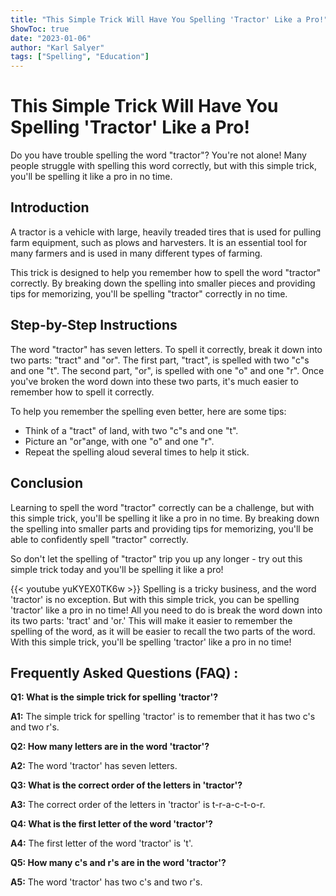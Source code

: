 ```yaml
---
title: "This Simple Trick Will Have You Spelling 'Tractor' Like a Pro!"
ShowToc: true 
date: "2023-01-06"
author: "Karl Salyer" 
tags: ["Spelling", "Education"]
---
```

# This Simple Trick Will Have You Spelling 'Tractor' Like a Pro!

Do you have trouble spelling the word "tractor"? You're not alone! Many people struggle with spelling this word correctly, but with this simple trick, you'll be spelling it like a pro in no time.

## Introduction

A tractor is a vehicle with large, heavily treaded tires that is used for pulling farm equipment, such as plows and harvesters. It is an essential tool for many farmers and is used in many different types of farming. 

This trick is designed to help you remember how to spell the word "tractor" correctly. By breaking down the spelling into smaller pieces and providing tips for memorizing, you'll be spelling "tractor" correctly in no time. 

## Step-by-Step Instructions

The word "tractor" has seven letters. To spell it correctly, break it down into two parts: "tract" and "or". The first part, "tract", is spelled with two "c"s and one "t". The second part, "or", is spelled with one "o" and one "r". Once you've broken the word down into these two parts, it's much easier to remember how to spell it correctly. 

To help you remember the spelling even better, here are some tips: 

- Think of a "tract" of land, with two "c"s and one "t". 
- Picture an "or"ange, with one "o" and one "r". 
- Repeat the spelling aloud several times to help it stick.

## Conclusion

Learning to spell the word "tractor" correctly can be a challenge, but with this simple trick, you'll be spelling it like a pro in no time. By breaking down the spelling into smaller parts and providing tips for memorizing, you'll be able to confidently spell "tractor" correctly. 

So don't let the spelling of "tractor" trip you up any longer - try out this simple trick today and you'll be spelling it like a pro!

{{< youtube yuKYEX0TK6w >}} 
Spelling is a tricky business, and the word 'tractor' is no exception. But with this simple trick, you can be spelling 'tractor' like a pro in no time! All you need to do is break the word down into its two parts: 'tract' and 'or.' This will make it easier to remember the spelling of the word, as it will be easier to recall the two parts of the word. With this simple trick, you'll be spelling 'tractor' like a pro in no time!

## Frequently Asked Questions (FAQ) :
**Q1: What is the simple trick for spelling 'tractor'?**

**A1:** The simple trick for spelling 'tractor' is to remember that it has two c's and two r's.

**Q2: How many letters are in the word 'tractor'?**

**A2:** The word 'tractor' has seven letters.

**Q3: What is the correct order of the letters in 'tractor'?**

**A3:** The correct order of the letters in 'tractor' is t-r-a-c-t-o-r.

**Q4: What is the first letter of the word 'tractor'?**

**A4:** The first letter of the word 'tractor' is 't'.

**Q5: How many c's and r's are in the word 'tractor'?**

**A5:** The word 'tractor' has two c's and two r's.





